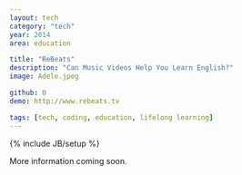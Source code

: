 ```yaml
---
layout: tech
category: "tech"
year: 2014
area: education 

title: "ReBeats"
description: "Can Music Videos Help You Learn English?"
image: Adele.jpeg

github: 0
demo: http://www.rebeats.tv

tags: [tech, coding, education, lifelong learning]
---
```

{% include JB/setup %}

More information coming soon.